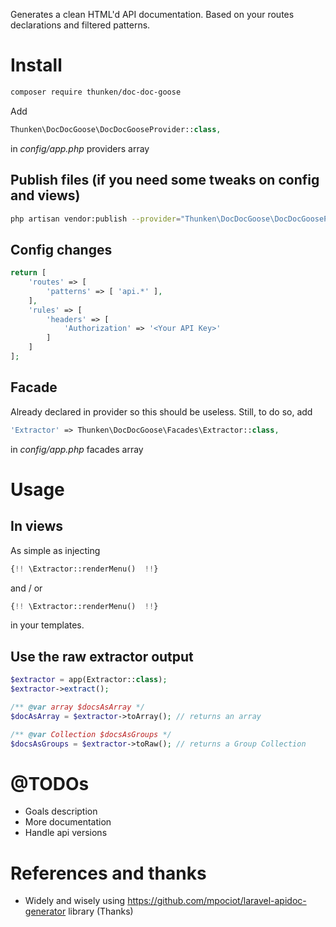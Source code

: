 Generates a clean HTML'd API documentation. Based on your routes declarations and filtered patterns.

# Install

```bash
composer require thunken/doc-doc-goose
```

Add
```php
Thunken\DocDocGoose\DocDocGooseProvider::class,
```
in *config/app.php* providers array

## Publish files (if you need some tweaks on config and views)
```bash
php artisan vendor:publish --provider="Thunken\DocDocGoose\DocDocGooseProvider"
```

## Config changes
```php
return [
    'routes' => [
        'patterns' => [ 'api.*' ],
    ],
    'rules' => [
        'headers' => [
            'Authorization' => '<Your API Key>'
        ]
    ]
];
```

## Facade 

Already declared in provider so this should be useless. Still, to do so, add
```php
'Extractor' => Thunken\DocDocGoose\Facades\Extractor::class,
```
in *config/app.php* facades array


# Usage

## In views
As simple as injecting 
```php
{!! \Extractor::renderMenu()  !!}
```
and / or
```php
{!! \Extractor::renderMenu()  !!}
```
in your templates.

## Use the raw extractor output
```php
$extractor = app(Extractor::class);
$extractor->extract();

/** @var array $docsAsArray */
$docAsArray = $extractor->toArray(); // returns an array

/** @var Collection $docsAsGroups */
$docsAsGroups = $extractor->toRaw(); // returns a Group Collection

```

# @TODOs
- Goals description
- More documentation
- Handle api versions

# References and thanks
* Widely and wisely using https://github.com/mpociot/laravel-apidoc-generator library (Thanks)
